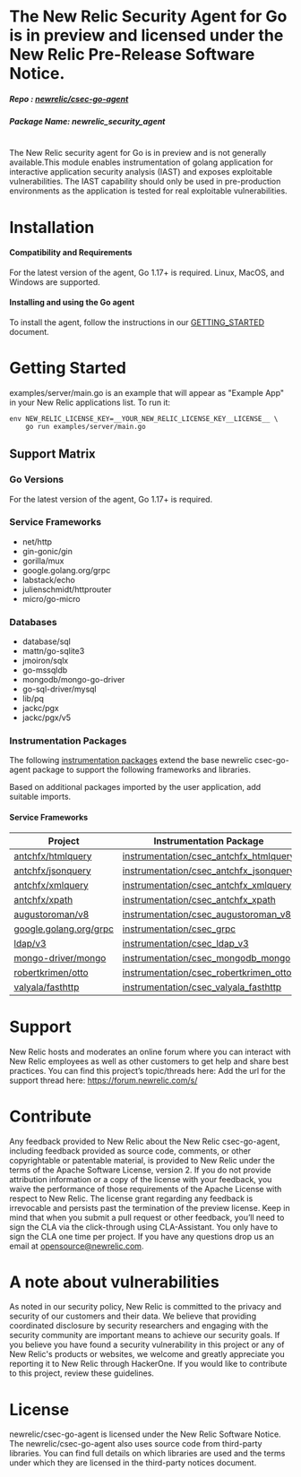 # The New Relic Security Agent for Go is in preview and licensed under the New Relic Pre-Release Software Notice.

##### Repo : [newrelic/csec-go-agent ](https://github.com/newrelic/csec-node-agent)

##### Package Name: newrelic_security_agent
#
The New Relic security agent for Go is in preview and is not generally available.This module enables instrumentation of golang application for interactive application security analysis (IAST) and exposes exploitable vulnerabilities. 
The IAST capability should only be used in pre-production environments as the application is tested for real exploitable vulnerabilities.

# Installation
#### Compatibility and Requirements
For the latest version of the agent, Go 1.17+ is required.
Linux, MacOS, and Windows are supported.


#### Installing and using the Go agent
To install the agent, follow the instructions in our [GETTING_STARTED](https://github.com/newrelic/csec-go-agent/blob/main/GETTING_STARTED.md) document.

# Getting Started
examples/server/main.go is an example that will appear as "Example App" in your New Relic applications list. To run it:

```
env NEW_RELIC_LICENSE_KEY=__YOUR_NEW_RELIC_LICENSE_KEY__LICENSE__ \
    go run examples/server/main.go
```
## Support Matrix

### Go Versions

For the latest version of the agent, Go 1.17+ is required.

### Service Frameworks

* net/http
* gin-gonic/gin
* gorilla/mux
* google.golang.org/grpc
* labstack/echo
* julienschmidt/httprouter
* micro/go-micro

### Databases

* database/sql
* mattn/go-sqlite3
* jmoiron/sqlx
* go-mssqldb
* mongodb/mongo-go-driver
* go-sql-driver/mysql
* lib/pq
* jackc/pgx
* jackc/pgx/v5

### Instrumentation Packages

The following [instrumentation packages](https://github.com/newrelic/csec-go-agent/tree/main/instrumentation) extend the base newrelic csec-go-agent package to support the following frameworks and libraries.

Based on additional packages imported by the user application, add suitable imports.

#### Service Frameworks

| Project | Instrumentation Package |
| ------------- | ------------- |
| [antchfx/htmlquery](https://github.com/antchfx/htmlquery) | [instrumentation/csec_antchfx_htmlquery](https://github.com/newrelic/csec-go-agent/tree/main/instrumentation/csec_antchfx_htmlquery)
| [antchfx/jsonquery](https://github.com/antchfx/xmlquery) | [instrumentation/csec_antchfx_jsonquery](https://github.com/newrelic/csec-go-agent/tree/main/instrumentation/csec_antchfx_jsonquery)
| [antchfx/xmlquery](https://github.com/antchfx/xmlquery) | [instrumentation/csec_antchfx_xmlquery](https://github.com/newrelic/csec-go-agent/tree/main/instrumentation/csec_antchfx_xmlquery)
| [antchfx/xpath](https://github.com/antchfx/xpath) | [instrumentation/csec_antchfx_xpath](https://github.com/newrelic/csec-go-agent/tree/main/instrumentation/csec_antchfx_xpath)
| [augustoroman/v8](https://github.com/augustoroman/v8) | [instrumentation/csec_augustoroman_v8](https://github.com/newrelic/csec-go-agent/tree/main/instrumentation/csec_augustoroman_v8)
| [google.golang.org/grpc](https:/google.golang.org/grpc) | [instrumentation/csec_grpc](https://github.com/newrelic/csec-go-agent/tree/main/instrumentation/csec_grpc)
| [ldap/v3](github.com/go-ldap/ldap/v3) | [instrumentation/csec_ldap_v3](https://github.com/newrelic/csec-go-agent/tree/main/instrumentation/csec_ldap_v3)
| [mongo-driver/mongo](https://go.mongodb.org/mongo-driver/mongo) | [instrumentation/csec_mongodb_mongo](https://github.com/newrelic/csec-go-agent/tree/main/instrumentation/csec_mongodb_mongo)
| [robertkrimen/otto](https://github.com/robertkrimen/otto) | [instrumentation/csec_robertkrimen_otto](https://github.com/newrelic/csec-go-agent/tree/main/instrumentation/csec_robertkrimen_otto)
| [valyala/fasthttp](https://github.com/valyala/fasthttp) | [instrumentation/csec_valyala_fasthttp](https://github.com/newrelic/csec-go-agent/tree/main/instrumentation/csec_valyala_fasthttp)

# Support
New Relic hosts and moderates an online forum where you can interact with New Relic employees as well as other customers to get help and share best practices. You can find this project’s topic/threads here: Add the url for the support thread here: https://forum.newrelic.com/s/

# Contribute
Any feedback provided to New Relic about the New Relic csec-go-agent, including feedback provided as source code, comments, or other copyrightable or patentable material, is provided to New Relic under the terms of the Apache Software License, version 2. If you do not provide attribution information or a copy of the license with your feedback, you waive the performance of those requirements of the Apache License with respect to New Relic. The license grant regarding any feedback is irrevocable and persists past the termination of the preview license.
Keep in mind that when you submit a pull request or other feedback, you’ll need to sign the CLA via the click-through using CLA-Assistant. You only have to sign the CLA one time per project.
If you have any questions drop us an email at opensource@newrelic.com.

# A note about vulnerabilities
As noted in our security policy, New Relic is committed to the privacy and security of our customers and their data. We believe that providing coordinated disclosure by security researchers and engaging with the security community are important means to achieve our security goals.
If you believe you have found a security vulnerability in this project or any of New Relic's products or websites, we welcome and greatly appreciate you reporting it to New Relic through HackerOne.
If you would like to contribute to this project, review these guidelines.
# License

newrelic/csec-go-agent is licensed under the New Relic Software Notice. 
The newrelic/csec-go-agent also uses source code from third-party libraries. You can find full details on which libraries are used and the terms under which they are licensed in the third-party notices document.
